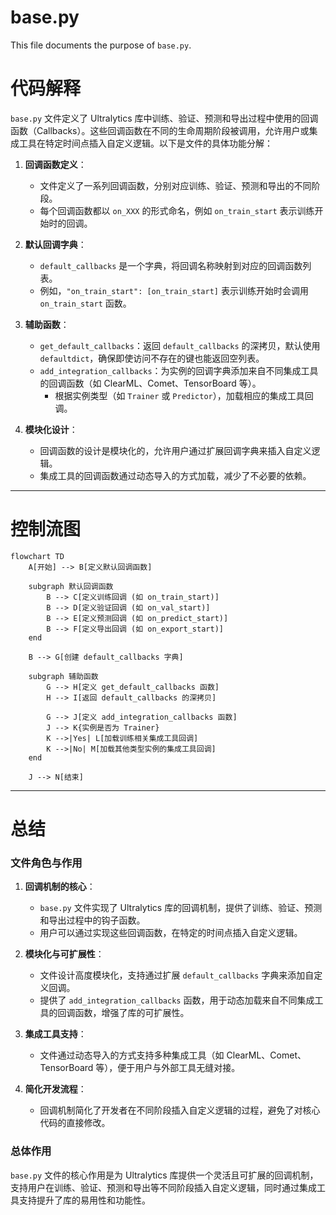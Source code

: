 # base.py

This file documents the purpose of `base.py`.

# 代码解释

`base.py` 文件定义了 Ultralytics 库中训练、验证、预测和导出过程中使用的回调函数（Callbacks）。这些回调函数在不同的生命周期阶段被调用，允许用户或集成工具在特定时间点插入自定义逻辑。以下是文件的具体功能分解：

1. **回调函数定义**：
   - 文件定义了一系列回调函数，分别对应训练、验证、预测和导出的不同阶段。
   - 每个回调函数都以 `on_XXX` 的形式命名，例如 `on_train_start` 表示训练开始时的回调。

2. **默认回调字典**：
   - `default_callbacks` 是一个字典，将回调名称映射到对应的回调函数列表。
   - 例如，`"on_train_start": [on_train_start]` 表示训练开始时会调用 `on_train_start` 函数。

3. **辅助函数**：
   - `get_default_callbacks`：返回 `default_callbacks` 的深拷贝，默认使用 `defaultdict`，确保即使访问不存在的键也能返回空列表。
   - `add_integration_callbacks`：为实例的回调字典添加来自不同集成工具的回调函数（如 ClearML、Comet、TensorBoard 等）。
     - 根据实例类型（如 `Trainer` 或 `Predictor`），加载相应的集成工具回调。

4. **模块化设计**：
   - 回调函数的设计是模块化的，允许用户通过扩展回调字典来插入自定义逻辑。
   - 集成工具的回调函数通过动态导入的方式加载，减少了不必要的依赖。

---

# 控制流图

```mermaid
flowchart TD
    A[开始] --> B[定义默认回调函数]
    
    subgraph 默认回调函数
        B --> C[定义训练回调 (如 on_train_start)]
        B --> D[定义验证回调 (如 on_val_start)]
        B --> E[定义预测回调 (如 on_predict_start)]
        B --> F[定义导出回调 (如 on_export_start)]
    end
    
    B --> G[创建 default_callbacks 字典]
    
    subgraph 辅助函数
        G --> H[定义 get_default_callbacks 函数]
        H --> I[返回 default_callbacks 的深拷贝]
        
        G --> J[定义 add_integration_callbacks 函数]
        J --> K{实例是否为 Trainer}
        K -->|Yes| L[加载训练相关集成工具回调]
        K -->|No| M[加载其他类型实例的集成工具回调]
    end
    
    J --> N[结束]
```

---

# 总结

### 文件角色与作用

1. **回调机制的核心**：
   - `base.py` 文件实现了 Ultralytics 库的回调机制，提供了训练、验证、预测和导出过程中的钩子函数。
   - 用户可以通过实现这些回调函数，在特定的时间点插入自定义逻辑。

2. **模块化与可扩展性**：
   - 文件设计高度模块化，支持通过扩展 `default_callbacks` 字典来添加自定义回调。
   - 提供了 `add_integration_callbacks` 函数，用于动态加载来自不同集成工具的回调函数，增强了库的可扩展性。

3. **集成工具支持**：
   - 文件通过动态导入的方式支持多种集成工具（如 ClearML、Comet、TensorBoard 等），便于用户与外部工具无缝对接。

4. **简化开发流程**：
   - 回调机制简化了开发者在不同阶段插入自定义逻辑的过程，避免了对核心代码的直接修改。

### 总体作用

`base.py` 文件的核心作用是为 Ultralytics 库提供一个灵活且可扩展的回调机制，支持用户在训练、验证、预测和导出等不同阶段插入自定义逻辑，同时通过集成工具支持提升了库的易用性和功能性。